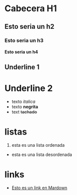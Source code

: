 # Cabecera H1
## Esto seria un h2
### Esto seria un h3
#### Esto seria un h4

Underline 1
------
Underline 2
==

- texto *italica*
- texto **negrita**
- text ~~tachado~~

# listas
1. esta es una lista ordenada 
- esta es una lista desordenada

# links

- [Esto es un link en Mardown](http://google.com)